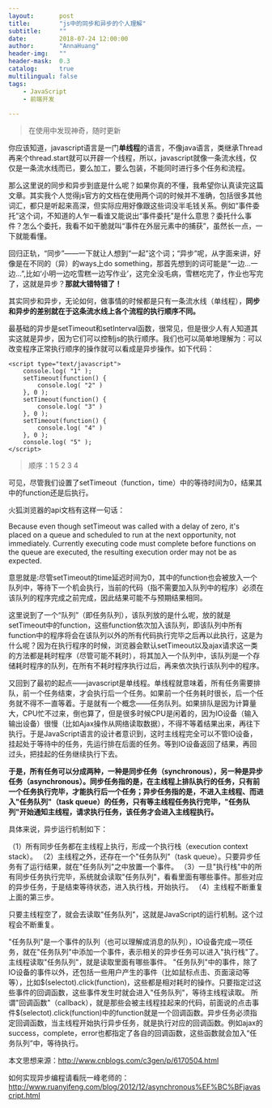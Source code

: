 ```yaml
---
layout:       post
title:        "js中的同步和异步的个人理解"
subtitle:     ""
date:         2018-07-24 12:00:00
author:       "AnnaHuang"
header-img:   ""
header-mask:  0.3
catalog:      true
multilingual: false  
tags:
    - JavaScript
    - 前端开发
    
---
```


> 在使用中发现神奇，随时更新

你应该知道，javascript语言是一门**单线程**的语言，不像java语言，类继承Thread再来个thread.start就可以开辟一个线程，所以，javascript就像一条流水线，仅仅是一条流水线而已，要么加工，要么包装，不能同时进行多个任务和流程。

那么这里说的同步和异步到底是什么呢？如果你真的不懂，我希望你认真读完这篇文章。其实我个人觉得js官方的文档在使用两个词的时候并不准确，包括很多其他词汇，都只是听起来高深，但实际应用好像跟这些词没半毛钱关系。例如“事件委托”这个词，不知道的人乍一看谁又能说出“事件委托”是什么意思？委托什么事件？怎么个委托，我看不如干脆就叫“事件在外层元素中的捕获”，虽然长一点，一下就能看懂。

回归正轨，“同步”——一下就让人想到“一起”这个词；“异步”呢，从字面来讲，好像是在不同的（异）的ways上do something，那首先想到的词可能是“一边...一边...”,比如‘小明一边吃雪糕一边写作业’，这完全没毛病，雪糕吃完了，作业也写完了，这就是异步？**那就大错特错了！**

其实同步和异步，无论如何，做事情的时候都是只有一条流水线（单线程），**同步和异步的差别就在于这条流水线上各个流程的执行顺序不同。**

最基础的异步是setTimeout和setInterval函数，很常见，但是很少人有人知道其实这就是异步，因为它们可以控制js的执行顺序。我们也可以简单地理解为：可以改变程序正常执行顺序的操作就可以看成是异步操作。如下代码：

```
<script type="text/javascript">
    console.log( "1" );
    setTimeout(function() {
        console.log( "2" )
    }, 0 );
    setTimeout(function() {
        console.log( "3" )
    }, 0 );
    setTimeout(function() {
        console.log( "4" )
    }, 0 );
    console.log( "5" );
</script>
```
 > 顺序：1 5 2 3 4 
 
 可见，尽管我们设置了setTimeout（function，time）中的等待时间为0，结果其中的function还是后执行。

火狐浏览器的api文档有这样一句话：

Because even though setTimeout was called with a delay of zero, it's placed on a queue and scheduled to run at the next opportunity, not immediately. Currently executing code must complete before functions on the queue are executed, the resulting execution order may not be as expected.

意思就是:尽管setTimeout的time延迟时间为0，其中的function也会被放入一个队列中，等待下一个机会执行，当前的代码（指不需要加入队列中的程序）必须在该队列的程序完成之前完成，因此结果可能不与预期结果相同。

这里说到了一个“队列”（即任务队列），该队列放的是什么呢，放的就是setTimeout中的function，这些function依次加入该队列，即该队列中所有function中的程序将会在该队列以外的所有代码执行完毕之后再以此执行，这是为什么呢？因为在执行程序的时候，浏览器会默认setTimeout以及ajax请求这一类的方法都是耗时程序（尽管可能不耗时），将其加入一个队列中，该队列是一个存储耗时程序的队列，在所有不耗时程序执行过后，再来依次执行该队列中的程序。

又回到了最初的起点——javascript是单线程。单线程就意味着，所有任务需要排队，前一个任务结束，才会执行后一个任务。如果前一个任务耗时很长，后一个任务就不得不一直等着。于是就有一个概念——任务队列。如果排队是因为计算量大，CPU忙不过来，倒也算了，但是很多时候CPU是闲着的，因为IO设备（输入输出设备）很慢（比如Ajax操作从网络读取数据），不得不等着结果出来，再往下执行。于是JavaScript语言的设计者意识到，这时主线程完全可以不管IO设备，挂起处于等待中的任务，先运行排在后面的任务。等到IO设备返回了结果，再回过头，把挂起的任务继续执行下去。

**于是，所有任务可以分成两种，一种是同步任务（synchronous），另一种是异步任务（asynchronous）。同步任务指的是，在主线程上排队执行的任务，只有前一个任务执行完毕，才能执行后一个任务；异步任务指的是，不进入主线程、而进入"任务队列"（task queue）的任务，只有等主线程任务执行完毕，"任务队列"开始通知主线程，请求执行任务，该任务才会进入主线程执行。**

具体来说，异步运行机制如下：

（1）所有同步任务都在主线程上执行，形成一个执行栈（execution context stack）。
（2）主线程之外，还存在一个"任务队列"（task queue）。只要异步任务有了运行结果，就在"任务队列"之中放置一个事件。
（3）一旦"执行栈"中的所有同步任务执行完毕，系统就会读取"任务队列"，看看里面有哪些事件。那些对应的异步任务，于是结束等待状态，进入执行栈，开始执行。
（4）主线程不断重复上面的第三步。

只要主线程空了，就会去读取"任务队列"，这就是JavaScript的运行机制。这个过程会不断重复。  

"任务队列"是一个事件的队列（也可以理解成消息的队列），IO设备完成一项任务，就在"任务队列"中添加一个事件，表示相关的异步任务可以进入"执行栈"了。主线程读取"任务队列"，就是读取里面有哪些事件。
"任务队列"中的事件，除了IO设备的事件以外，还包括一些用户产生的事件（比如鼠标点击、页面滚动等等），比如$(selectot).click(function)，这些都是相对耗时的操作。只要指定过这些事件的回调函数，这些事件发生时就会进入"任务队列"，等待主线程读取。
所谓"回调函数"（callback），就是那些会被主线程挂起来的代码，前面说的点击事件$(selectot).click(function)中的function就是一个回调函数。异步任务必须指定回调函数，当主线程开始执行异步任务，就是执行对应的回调函数。例如ajax的success，complete，error也都指定了各自的回调函数，这些函数就会加入“任务队列”中，等待执行。

本文思想来源：http://www.cnblogs.com/c3gen/p/6170504.html  

如何实现异步编程请看阮一峰老师的：  http://www.ruanyifeng.com/blog/2012/12/asynchronous%EF%BC%BFjavascript.html






